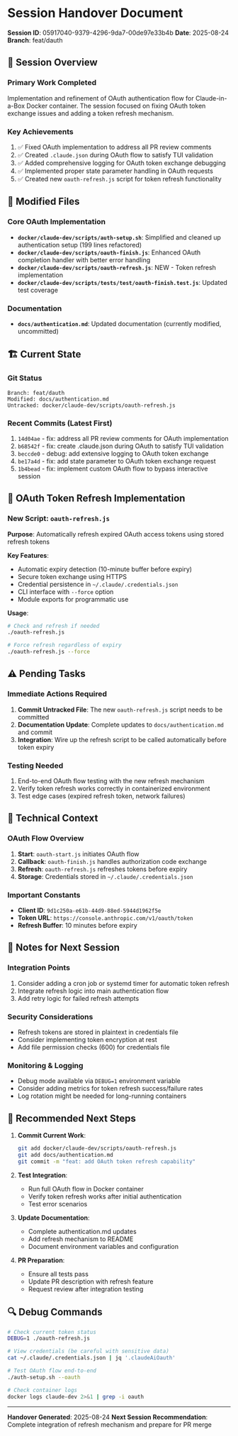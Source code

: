 # Session Handover Document

**Session ID**: 05917040-9379-4296-9da7-00de97e33b4b
**Date**: 2025-08-24
**Branch**: feat/dauth

## 🎯 Session Overview

### Primary Work Completed
Implementation and refinement of OAuth authentication flow for Claude-in-a-Box Docker container. The session focused on fixing OAuth token exchange issues and adding a token refresh mechanism.

### Key Achievements
1. ✅ Fixed OAuth implementation to address all PR review comments
2. ✅ Created `.claude.json` during OAuth flow to satisfy TUI validation
3. ✅ Added comprehensive logging for OAuth token exchange debugging
4. ✅ Implemented proper state parameter handling in OAuth requests
5. ✅ Created new `oauth-refresh.js` script for token refresh functionality

## 📁 Modified Files

### Core OAuth Implementation
- **`docker/claude-dev/scripts/auth-setup.sh`**: Simplified and cleaned up authentication setup (199 lines refactored)
- **`docker/claude-dev/scripts/oauth-finish.js`**: Enhanced OAuth completion handler with better error handling
- **`docker/claude-dev/scripts/oauth-refresh.js`**: NEW - Token refresh implementation
- **`docker/claude-dev/scripts/tests/test/oauth-finish.test.js`**: Updated test coverage

### Documentation
- **`docs/authentication.md`**: Updated documentation (currently modified, uncommitted)

## 🏗️ Current State

### Git Status
```
Branch: feat/dauth
Modified: docs/authentication.md
Untracked: docker/claude-dev/scripts/oauth-refresh.js
```

### Recent Commits (Latest First)
1. `14d04ae` - fix: address all PR review comments for OAuth implementation
2. `b68542f` - fix: create .claude.json during OAuth to satisfy TUI validation
3. `beccde0` - debug: add extensive logging to OAuth token exchange
4. `be17a4d` - fix: add state parameter to OAuth token exchange request
5. `1b4bead` - fix: implement custom OAuth flow to bypass interactive session

## 🔄 OAuth Token Refresh Implementation

### New Script: `oauth-refresh.js`
**Purpose**: Automatically refresh expired OAuth access tokens using stored refresh tokens

**Key Features**:
- Automatic expiry detection (10-minute buffer before expiry)
- Secure token exchange using HTTPS
- Credential persistence in `~/.claude/.credentials.json`
- CLI interface with `--force` option
- Module exports for programmatic use

**Usage**:
```bash
# Check and refresh if needed
./oauth-refresh.js

# Force refresh regardless of expiry
./oauth-refresh.js --force
```

## ⚠️ Pending Tasks

### Immediate Actions Required
1. **Commit Untracked File**: The new `oauth-refresh.js` script needs to be committed
2. **Documentation Update**: Complete updates to `docs/authentication.md` and commit
3. **Integration**: Wire up the refresh script to be called automatically before token expiry

### Testing Needed
1. End-to-end OAuth flow testing with the new refresh mechanism
2. Verify token refresh works correctly in containerized environment
3. Test edge cases (expired refresh token, network failures)

## 🔧 Technical Context

### OAuth Flow Overview
1. **Start**: `oauth-start.js` initiates OAuth flow
2. **Callback**: `oauth-finish.js` handles authorization code exchange
3. **Refresh**: `oauth-refresh.js` refreshes tokens before expiry
4. **Storage**: Credentials stored in `~/.claude/.credentials.json`

### Important Constants
- **Client ID**: `9d1c250a-e61b-44d9-88ed-5944d1962f5e`
- **Token URL**: `https://console.anthropic.com/v1/oauth/token`
- **Refresh Buffer**: 10 minutes before expiry

## 📝 Notes for Next Session

### Integration Points
1. Consider adding a cron job or systemd timer for automatic token refresh
2. Integrate refresh logic into main authentication flow
3. Add retry logic for failed refresh attempts

### Security Considerations
- Refresh tokens are stored in plaintext in credentials file
- Consider implementing token encryption at rest
- Add file permission checks (600) for credentials file

### Monitoring & Logging
- Debug mode available via `DEBUG=1` environment variable
- Consider adding metrics for token refresh success/failure rates
- Log rotation might be needed for long-running containers

## 🚀 Recommended Next Steps

1. **Commit Current Work**:
   ```bash
   git add docker/claude-dev/scripts/oauth-refresh.js
   git add docs/authentication.md
   git commit -m "feat: add OAuth token refresh capability"
   ```

2. **Test Integration**:
   - Run full OAuth flow in Docker container
   - Verify token refresh works after initial authentication
   - Test error scenarios

3. **Update Documentation**:
   - Complete authentication.md updates
   - Add refresh mechanism to README
   - Document environment variables and configuration

4. **PR Preparation**:
   - Ensure all tests pass
   - Update PR description with refresh feature
   - Request review after integration testing

## 🔍 Debug Commands

```bash
# Check current token status
DEBUG=1 ./oauth-refresh.js

# View credentials (be careful with sensitive data)
cat ~/.claude/.credentials.json | jq '.claudeAiOauth'

# Test OAuth flow end-to-end
./auth-setup.sh --oauth

# Check container logs
docker logs claude-dev 2>&1 | grep -i oauth
```

---

**Handover Generated**: 2025-08-24
**Next Session Recommendation**: Complete integration of refresh mechanism and prepare for PR merge
